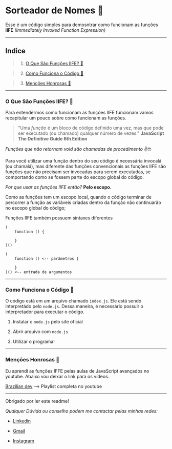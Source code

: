 # Sorteador de Nomes :jigsaw:

Esse é um código simples para demosntrar como funcionam as funções **IIFE** *(Immediately Invoked Function Expression)*


---

## Indice
> 1. [O Que São Funções IIFE? :thinking:]()

> 2. [Como Funciona o Código :page_with_curl:]()

> 3. [Menções Honrosas :medal_sports:]()

---

### O Que São Funções IIFE? :thinking: 
Para entendermos como funcionam as funções IIFE funcionam vamos recapitular um pouco sobre como funcionam as funções.

> "Uma *função* é um bloco de código definido uma vez, mas que pode ser executado (ou chamado) qualquer número de vezes."
**JavaScript The Definitive Guide 6th Edition**

*Funções que não retornam void são chamadas de procedimento* :v::nerd_face:

Para você utilizar uma função dentro do seu código é necessária invocalá (ou chamalá), mas diferente das funções convencionais as funções IIFE são funções que não precisam ser invocadas para serem executadas, se comportando como se fossem parte do escopo global do código. 

*Por que usar as funções IIFE então?* **Pelo escopo.**

Como as funções tem um escopo local, quando o código terminar de percorrer a função as variáveis criadas dentro da função não continuarão no escopo global do código;

Funções IIFE também possuem sintaxes diferentes
```
(               
    function () { 

    }
)()

```

```
(
    function () <-- parâmetros { 

    }
)() <-- entrada de argumentos

```

---


### Como Funciona o Código :page_with_curl:

O código está em um arquivo chamado `index.js`. Ele está sendo interpretádo pelo `node.js`. Dessa maneira, é necessário possuir o interpretador para executar o código.

1. Instalar o `node.js` pelo site oficial 

2. Abrir arquivo com `node.js`

3. Utilizar o programa! 


---

### Menções Honrosas :medal_sports:
Eu aprendi as funções IFFE pelas aulas de JavaScript avançados no youtube. Abaixo vou deixar o link para os vídeos. 

[Brazilian dev](https://www.youtube.com/watch?v=kGbbPBRFCE0&list=PL-R1FQNkywO4sD42B6OI6KjG3uOPT0aNl) --> Playlist completa no youtube

---

Obrigado por ler este readme!

*Qualquer Dúvida ou conselho podem me contactar pelas minhas redes:* 
 
* [Linkedin](https://www.linkedin.com/in/alexandre-bitelo-0bab0824b/)

* [Gmail](mailto:alexandrebitelo41@gmail.com)

* [Instagram](https://www.instagram.com/biteloalexandre)

